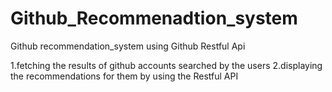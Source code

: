 # Github_Recommenadtion_system
Github recommendation_system using Github Restful Api

1.fetching the results of github accounts searched by the users
2.displaying the recommendations for them by using the Restful API
